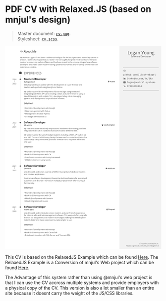 # PDF CV with Relaxed.JS (based on mnjul's design)

> Master document: [`cv.pug`](https://github.com/IllusiveBagel/CV/blob/master/cv.pug). <br/>
> Stylesheet: [`cv.scss`](https://github.com/IllusiveBagel/CV/blob/master/cv.scss).

![Screenshot](./screenshot.png)

This CV is based on the RelaxedJS Example which can be found [Here](https://github.com/RelaxedJS/ReLaXed-examples/tree/master/examples/resume/). The RelaxedJS Example is a Conversion of mnjul's Web project which can be found [Here](https://github.com/mnjul/html-resume).

The Advantage of this system rather than using @mnjul's web project is that I can use the CV accross multiple systems and provide employers with a physical copy of the CV. This version is also a lot smaller than an entire site because it doesnt carry the weight of the JS/CSS libraries.

